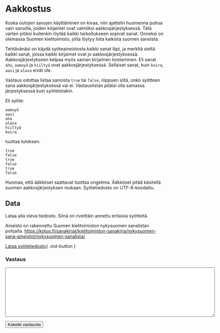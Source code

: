 # Aakkostus

Koska outojen sanojen käyttäminen on kivaa, niin ajattelin huomenna puhua vain sanoilla, joiden kirjaimet ovat valmiiksi aakkosjärjestyksessä. Tätä varten pitäisi kuitenkin löytää kaikki tarkoitukseen sopivat sanat. Onneksi on olemassa Suomen kielitoimisto, jolta löytyy lista kaikista suomen sanoista.

Tehtävänäsi on käydä syöteaineistosta kaikki sanat läpi, ja merkitä sieltä kaikki sanat, joissa kaikki kirjaimet ovat jo aakkosjärjestyksessä. Aakkosjärjestykseen kelpaa myös saman kirjaimen toistaminen. Eli sanat `aho`, `aamuyö` ja `hiiltyä` ovat aakkosjärjestyksessä. Sellaiset sanat, kuin `koira`, `aasi` ja `alava` eivät ole.

Vastaus odottaa listaa sanoista `true` tai `false`, riippuen siitä, onko syötteen sana aakkosjärjestyksessä vai ei. Vastauslistan pitäisi olla samassa järjestyksessä kuin syötelistakin.

Eli syöte:

```
aamuyö
aasi
aho
alava
hiiltyä
koira
```

tuottaa tuloksen:

```
true
false
true
false
true
false
```

Huomaa, että ääkköset saattavat tuottaa ongelmia. Ääkköset pitää käsitellä suomen aakkosjärjestyksen mukaan. Syötetiedosto on UTF-8-koodattu.



## Data

Lataa alla oleva tiedosto. Siinä on riveittäin annettu erilaisia syötteitä.

Aineisto on rakennettu Suomen kielitoimiston nykysuomen sanalistan pohjalta. https://kotus.fi/sanakirjat/kielitoimiston-sanakirja/nykysuomen-sana-aineistot/nykysuomen-sanalista/

[Lataa syötetiedosto](../syotteet/aakkostus_input.txt){ .md-button }


### Vastaus

<textarea rows="10" cols="80" id="tulos"></textarea>
<button class="md-button md-button--primary" id="submit_button">Kokeile vastausta</button>
<div style="display: none;" id="vastaustiedosto">../../syotteet/aakkostus_output.txt</div>
<div style="display: none;" id="tehtavatiedosto">../../syotteet/aakkostus_input.txt</div>
<div style="text_color: red" id="virhelista"></div>